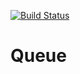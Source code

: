 [![Build Status](https://travis-ci.org/tugrulelmas/Queue.svg?branch=master)](https://travis-ci.org/tugrulelmas/Queue)

# Queue
